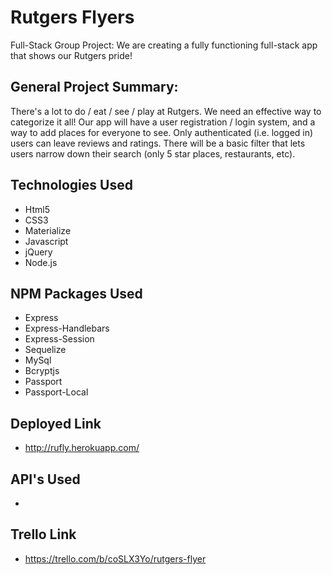 # Rutgers Flyers
Full-Stack Group Project: We are creating a fully functioning full-stack app that shows our Rutgers pride!

## General Project Summary:
There's a lot to do / eat / see / play at Rutgers. We
need an effective way to categorize it all!
Our app will have a user registration / login system, and a way to add places for everyone to see. Only authenticated (i.e. logged in) users can leave reviews and ratings. There will be a basic filter that lets users narrow down their search (only 5 star places, restaurants, etc).

## Technologies Used
 - Html5
 - CSS3
 - Materialize
 - Javascript
 - jQuery
 - Node.js

## NPM Packages Used
 - Express
 - Express-Handlebars
 - Express-Session
 - Sequelize
 - MySql
 - Bcryptjs
 - Passport
 - Passport-Local

## Deployed Link
 - http://rufly.herokuapp.com/

## API's Used
 -

## Trello Link
 - https://trello.com/b/coSLX3Yo/rutgers-flyer
